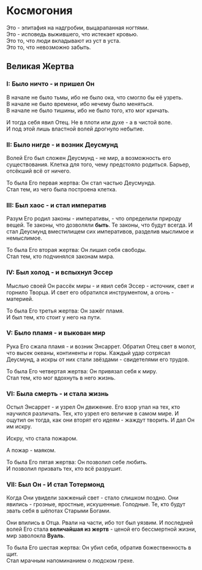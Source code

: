 # Космогония
Это - эпитафия на надгробии, выцарапанная ногтями.<br>
Это - исповедь выжившего, что истекает кровью.<br>
Это то, что люди вкладывают из уст в уста.<br>
Это то, что невозможно забыть.
## Великая Жертва
### I: Было ничто - и пришел Он
В начале не было тьмы, ибо не было ока, что смогло бы её узреть.<br>
В начале не было времени, ибо нечему было меняться.<br>
В начале не было тишины, ибо не было того, кто мог кричать.<br>


И тогда себя явил Отец. Не в плоти или духе - а в чистой воле.<br>
И под этой лишь властной волей дрогнуло небытие.<br>
### II: Было нигде - и возник Деусмунд
Волей Его был сложен Деусмунд - не мир, а возможность его существования. Клетка для того, чему предстояло родиться. Барьер, отсёкший всё от ничего.<br>

То была Его первая жертва: Он стал частью Деусмунда.<br>
Стал тем, из чего была построена клетка.<br>
### III: Был хаос - и стал императив
Разум Его родил законы - императивы, - что определили природу вещей. Те законы, что дозволяли **быть**. Те законы, что будут всегда. И стал Деусмунд вместилищем сих императивов, разделив мыслимое и немыслимое. 

То была Его вторая жертва: Он лишил себя свободы.<br>
Стал тем, кто подчинялся законам мира.<br>
### IV: Был холод - и вспыхнул Эссер
Мыслью своей Он рассёк миры - и явил себя Эссер - источник, свет и горнило Творца. И свет его обратился инструментом, а огонь - материей.  

То была Его третья жертва: Он зажёг пламя.<br>
И был тем, кто стоит у него на пути. <br>
### V: Было пламя - и выкован мир
Рука Его сжала пламя - и возник Энсаррет. Обратил Отец свет в молот, что высек океаны, континенты и горы. Каждый удар сотрясал Деусмунд, а искры от них стали звёздами - свидетелями его трудов.

То была Его четвертая жертва: Он привязал себя к миру.<br>
Стал тем, кто мог вдохнуть в него жизнь.<br>
### VI: Была смерть - и стала жизнь
Остыл Энсаррет - и узрел Он движение.
Его взор упал на тех, кто научился различать. Тех, кто узрел его величие в самом мире. И ощутил он тогда, как они вторят его идеям - жаждут творить. И дал Он им искру.<br>

Искру, что стала пожаром.<br>

А пожар - маяком.<br>

То была Его пятая жертва: Он позволил себе любить.<br>
И позволил призвать тех, кто всё разрушит.<br>
### VII: Был Он - И стал Тотермонд
Когда Они увидели зажженый свет - стало слишком поздно. Они явились - грозные, яростные, искушенные. Голодные. Те, кто будут звать себя в шёпотах Старыми Богами.

Они впились в Отца. Рвали на части, ибо тот был уязвим. И последней волей Его стала **величайшая из жертв** - ценой его бессмертной жизни, мир заволокла **Вуаль**.

То была Его шестая жертва: Он убил себя, обратив божественность в щит.<br>
Стал мрачным напоминанием о людском грехе.